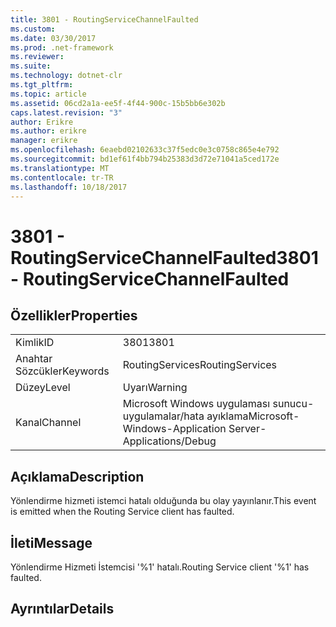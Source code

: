 ```yaml
---
title: 3801 - RoutingServiceChannelFaulted
ms.custom: 
ms.date: 03/30/2017
ms.prod: .net-framework
ms.reviewer: 
ms.suite: 
ms.technology: dotnet-clr
ms.tgt_pltfrm: 
ms.topic: article
ms.assetid: 06cd2a1a-ee5f-4f44-900c-15b5bb6e302b
caps.latest.revision: "3"
author: Erikre
ms.author: erikre
manager: erikre
ms.openlocfilehash: 6eaebd02102633c37f5edc0e3c0758c865e4e792
ms.sourcegitcommit: bd1ef61f4bb794b25383d3d72e71041a5ced172e
ms.translationtype: MT
ms.contentlocale: tr-TR
ms.lasthandoff: 10/18/2017
---
```

# <a name="3801---routingservicechannelfaulted"></a><span data-ttu-id="bd8c8-102">3801 - RoutingServiceChannelFaulted</span><span class="sxs-lookup"><span data-stu-id="bd8c8-102">3801 - RoutingServiceChannelFaulted</span></span>
## <a name="properties"></a><span data-ttu-id="bd8c8-103">Özellikler</span><span class="sxs-lookup"><span data-stu-id="bd8c8-103">Properties</span></span>  
  
|||  
|-|-|  
|<span data-ttu-id="bd8c8-104">Kimlik</span><span class="sxs-lookup"><span data-stu-id="bd8c8-104">ID</span></span>|<span data-ttu-id="bd8c8-105">3801</span><span class="sxs-lookup"><span data-stu-id="bd8c8-105">3801</span></span>|  
|<span data-ttu-id="bd8c8-106">Anahtar Sözcükler</span><span class="sxs-lookup"><span data-stu-id="bd8c8-106">Keywords</span></span>|<span data-ttu-id="bd8c8-107">RoutingServices</span><span class="sxs-lookup"><span data-stu-id="bd8c8-107">RoutingServices</span></span>|  
|<span data-ttu-id="bd8c8-108">Düzey</span><span class="sxs-lookup"><span data-stu-id="bd8c8-108">Level</span></span>|<span data-ttu-id="bd8c8-109">Uyarı</span><span class="sxs-lookup"><span data-stu-id="bd8c8-109">Warning</span></span>|  
|<span data-ttu-id="bd8c8-110">Kanal</span><span class="sxs-lookup"><span data-stu-id="bd8c8-110">Channel</span></span>|<span data-ttu-id="bd8c8-111">Microsoft Windows uygulaması sunucu-uygulamalar/hata ayıklama</span><span class="sxs-lookup"><span data-stu-id="bd8c8-111">Microsoft-Windows-Application Server-Applications/Debug</span></span>|  
  
## <a name="description"></a><span data-ttu-id="bd8c8-112">Açıklama</span><span class="sxs-lookup"><span data-stu-id="bd8c8-112">Description</span></span>  
 <span data-ttu-id="bd8c8-113">Yönlendirme hizmeti istemci hatalı olduğunda bu olay yayınlanır.</span><span class="sxs-lookup"><span data-stu-id="bd8c8-113">This event is emitted when the Routing Service client has faulted.</span></span>  
  
## <a name="message"></a><span data-ttu-id="bd8c8-114">İleti</span><span class="sxs-lookup"><span data-stu-id="bd8c8-114">Message</span></span>  
 <span data-ttu-id="bd8c8-115">Yönlendirme Hizmeti İstemcisi '%1' hatalı.</span><span class="sxs-lookup"><span data-stu-id="bd8c8-115">Routing Service client '%1' has faulted.</span></span>  
  
## <a name="details"></a><span data-ttu-id="bd8c8-116">Ayrıntılar</span><span class="sxs-lookup"><span data-stu-id="bd8c8-116">Details</span></span>
